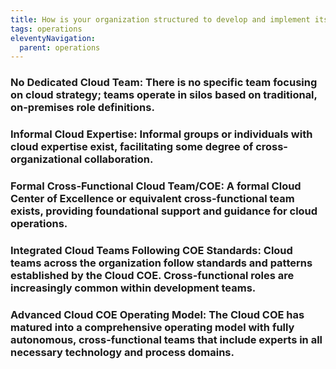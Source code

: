 ```yaml
---
title: How is your organization structured to develop and implement its cloud vision and strategy?
tags: operations
eleventyNavigation:
  parent: operations
---
```


### **No Dedicated Cloud Team:** There is no specific team focusing on cloud strategy; teams operate in silos based on traditional, on-premises role definitions.

### **Informal Cloud Expertise:** Informal groups or individuals with cloud expertise exist, facilitating some degree of cross-organizational collaboration.

### **Formal Cross-Functional Cloud Team/COE:** A formal Cloud Center of Excellence or equivalent cross-functional team exists, providing foundational support and guidance for cloud operations.

### **Integrated Cloud Teams Following COE Standards:** Cloud teams across the organization follow standards and patterns established by the Cloud COE. Cross-functional roles are increasingly common within development teams.

### **Advanced Cloud COE Operating Model:** The Cloud COE has matured into a comprehensive operating model with fully autonomous, cross-functional teams that include experts in all necessary technology and process domains.

